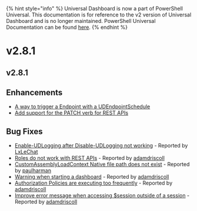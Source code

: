 ﻿{% hint style="info" %}
Universal Dashboard is now a part of PowerShell Universal. This documentation is for reference to the v2 version of Universal Dashboard and is no longer maintained. PowerShell Universal Documentation can be found [here](https://docs.ironmansoftware.com).
{% endhint %}


# v2.8.1

## v2.8.1

## Enhancements

* [A way to trigger a Endpoint with a UDEndpointSchedule](https://github.com/ironmansoftware/universal-dashboard/issues/1381)
* [Add support for the PATCH verb for REST APIs](https://github.com/ironmansoftware/universal-dashboard/issues/1365)

## Bug Fixes

* [Enable-UDLogging after Disable-UDLogging not working](https://github.com/ironmansoftware/universal-dashboard/issues/1389) - Reported by [LxLeChat](https://github.com/LxLeChat)
* [Roles do not work with REST APIs](https://github.com/ironmansoftware/universal-dashboard/issues/1383) - Reported by [adamdriscoll](https://github.com/adamdriscoll)
* [CustomAssemblyLoadContext Native file path does not exist](https://github.com/ironmansoftware/universal-dashboard/issues/1375) - Reported by [paulharman](https://github.com/paulharman)
* [Warning when starting a dashboard](https://github.com/ironmansoftware/universal-dashboard/issues/1373) - Reported by [adamdriscoll](https://github.com/adamdriscoll)
* [Authorization Policies are executing too frequently](https://github.com/ironmansoftware/universal-dashboard/issues/1372) - Reported by [adamdriscoll](https://github.com/adamdriscoll)
* [Improve error message when accessing $session outside of a session](https://github.com/ironmansoftware/universal-dashboard/issues/1369) - Reported by [adamdriscoll](https://github.com/adamdriscoll)




